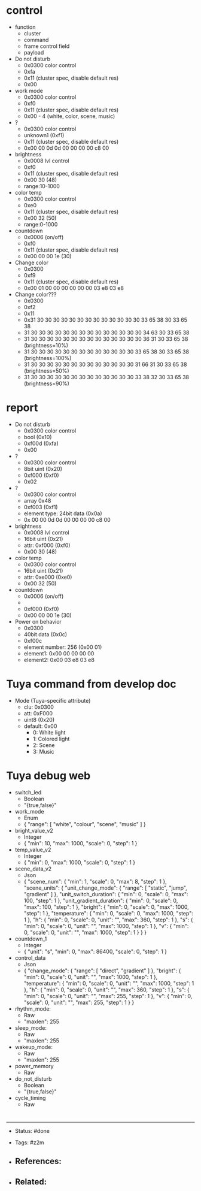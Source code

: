 # control
- function
	- cluster
	- command
	- frame control field
	- payload
- Do not disturb
	- 0x0300 color control
	- 0xfa
	- 0x11 (cluster spec, disable default res)
	- 0x00
- work mode
	- 0x0300 color control
	- 0xf0
	- 0x11 (cluster spec, disable default res)
	- 0x00 - 4 (white, color, scene, music)
- ?
	- 0x0300 color control
	- unknown1 (0xf1)
	- 0x11 (cluster spec, disable default res)
	- 0x00 00 0d 0d 00 00 00 00 c8 00
- brightness
	- 0x0008 lvl control
	- 0xf0
	- 0x11 (cluster spec, disable default res)
	- 0x00 30 (48)
	- range:10-1000
- color temp
	- 0x0300 color control
	- 0xe0
	- 0x11 (cluster spec, disable default res)
	- 0x00 32 (50)
	- range:0-1000
- countdown
	- 0x0006 (on/off)
	- 0xf0
	- 0x11 (cluster spec, disable default res)
	- 0x00 00 00 1e (30)
- Change color
	- 0x0300
	- 0xf9
	- 0x11 (cluster spec, disable default res)
	- 0x00 01 00 00 00 00 00 00 03 e8 03 e8
- Change color???
	- 0x0300
	- 0xf2
	- 0x11
	- 0x31 30 30 30 30 30 30 30 30 30 30 30 30 30 33 65 38 30 33 65 38
	- 31 30 30 30 30 30 30 30 30 30 30 30 30 30 30 34 63 30 33 65 38
	- 31 30 30 30 30 30 30 30 30 30 30 30 30 30 30 36 31 30 33 65 38 (brightness=10%)
	- 31 30 30 30 30 30 30 30 30 30 30 30 30 30 33 65 38 30 33 65 38 (brightness=100%)
	- 31 30 30 30 30 30 30 30 30 30 30 30 30 30 31 66 31 30 33 65 38 (brightness=50%)
	- 31 30 30 30 30 30 30 30 30 30 30 30 30 30 33 38 32 30 33 65 38 (brightness=90%)







# report
- Do not disturb
	- 0x0300 color control
	- bool (0x10)
	- 0xf00d (0xfa)
	- 0x00
- ?
	- 0x0300 color control
	- 8bit  uint (0x20)
	- 0xf000 (0xf0)
	- 0x02
- ?
	- 0x0300 color control
	- array 0x48
	- 0xf003 (0xf1)
	- element type: 24bit data (0x0a)
	- 0x 00 00 0d 0d 00 00 00 00 c8 00
- brightness
	- 0x0008 lvl control
	- 16bit  uint (0x21)
	- attr: 0xf000 (0xf0)
	- 0x00 30 (48)
- color temp
	- 0x0300 color control
	- 16bit  uint (0x21)
	- attr: 0xe000 (0xe0)
	- 0x00 32 (50)
- countdown
	- 0x0006 (on/off)
	- 
	- 0xf000 (0xf0)
	- 0x00 00 00 1e (30)
- Power on behavior
	- 0x0300
	- 40bit data (0x0c)
	- 0xf00c
	- element number: 256 (0x00 01)
	- element1: 0x00 00 00 00 00
	- element2: 0x00 03 e8 03 e8

# Tuya command from develop doc
- Mode (Tuya-specific attribute)
	- clu: 0x0300
	- att: 0xF000
	- uint8 (0x20)
	- default: 0x00
		- 0: White light
		- 1: Colored light
		- 2: Scene
		- 3: Music



# Tuya debug web

- switch_led
	- Boolean	
	- "{true,false}"
- work_mode
	- Enum
	- {
  "range": [
    "white",
    "colour",
    "scene",
    "music"
  ]
}
- bright_value_v2
	- Integer
	- {
  "min": 10,
  "max": 1000,
  "scale": 0,
  "step": 1
}
- temp_value_v2
	- Integer
	- {
  "min": 0,
  "max": 1000,
  "scale": 0,
  "step": 1
}
- scene_data_v2
	- Json
	- {
  "scene_num": {
    "min": 1,
    "scale": 0,
    "max": 8,
    "step": 1
  },
  "scene_units": {
    "unit_change_mode": {
      "range": [
        "static",
        "jump",
        "gradient"
      ]
    },
    "unit_switch_duration": {
      "min": 0,
      "scale": 0,
      "max": 100,
      "step": 1
    },
    "unit_gradient_duration": {
      "min": 0,
      "scale": 0,
      "max": 100,
      "step": 1
    },
    "bright": {
      "min": 0,
      "scale": 0,
      "max": 1000,
      "step": 1
    },
    "temperature": {
      "min": 0,
      "scale": 0,
      "max": 1000,
      "step": 1
    },
    "h": {
      "min": 0,
      "scale": 0,
      "unit": "",
      "max": 360,
      "step": 1
    },
    "s": {
      "min": 0,
      "scale": 0,
      "unit": "",
      "max": 1000,
      "step": 1
    },
    "v": {
      "min": 0,
      "scale": 0,
      "unit": "",
      "max": 1000,
      "step": 1
    }
  }
}
- countdown_1
	- Integer
	- {
  "unit": "s",
  "min": 0,
  "max": 86400,
  "scale": 0,
  "step": 1
}
- control_data
	- Json
	- {
  "change_mode": {
    "range": [
      "direct",
      "gradient"
    ]
  },
  "bright": {
    "min": 0,
    "scale": 0,
    "unit": "",
    "max": 1000,
    "step": 1
  },
  "temperature": {
    "min": 0,
    "scale": 0,
    "unit": "",
    "max": 1000,
    "step": 1
  },
  "h": {
    "min": 0,
    "scale": 0,
    "unit": "",
    "max": 360,
    "step": 1
  },
  "s": {
    "min": 0,
    "scale": 0,
    "unit": "",
    "max": 255,
    "step": 1
  },
  "v": {
    "min": 0,
    "scale": 0,
    "unit": "",
    "max": 255,
    "step": 1
  }
}
- rhythm_mode:
	- Raw
	- "maxlen": 255
- sleep_mode:
	- Raw
	- "maxlen": 255
- wakeup_mode:
	- Raw
	- "maxlen": 255
- power_memory
	- Raw
- do_not_disturb
	- Boolean	
	- "{true,false}"
- cycle_timing
	- Raw



# 

---
- Status: #done

- Tags: #z2m 

- References:
	- 

- Related:
	- 
